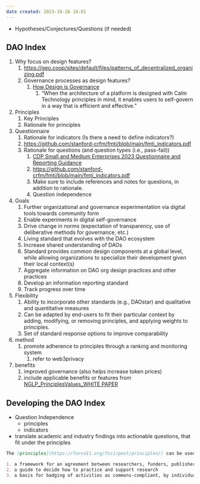 ```yaml
---
date created: 2023-10-26 18:01
---
```


- Hypotheses/Conjectures/Questions (if needed)

## DAO Index

1. Why focus on design features?
   1. <https://geo.coop/sites/default/files/patterns_of_decentralized_organizing.pdf>
   2. Governance processes as design features?
      1. [How Design is Governance](https://www.caseorganic.com/posts/how-design-is-governance)
         1. “When the architecture of a platform is designed with Calm Technology principles in mind, it enables users to self-govern in a way that is efficient and effective.”
2. Principles
	1. Key Principles
	2. Rationale for principles
3. Questionnaire
	1. Rationale for indicators (Is there a need to define indicators?)
	2. <https://github.com/stanford-crfm/fmti/blob/main/fmti_indicators.pdf>
	3. Rationale for questions (and question types (i.e., pass-fail))
		1. [CDP Small and Medium Enterprises 2023 Questionnaire and Reporting Guidance](https://cdn.cdp.net/cdp-production/cms/guidance_docs/pdfs/000/004/490/original/SME-questionnaire-and-reporting-guidance.pdf?1680797731)
		2. <https://github.com/stanford-crfm/fmti/blob/main/fmti_indicators.pdf>
		3. Make sure to include references and notes for questions, in addition to rationale.
		4. Question independence
4. Goals
	1. Further organizational and governance experimentation via digital tools towards community form
	2. Enable experiments in digital self-governance
	3. Drive change in norms (expectation of transparency, use of deliberative methods for governance, etc.)
	4. Living standard that evolves with the DAO ecosystem
	5. Increase shared understanding of DAOs
	6. Standard provides common design components at a global level, while allowing organizations to specialize their development given their local context(s)
	7. Aggregate information on DAO org design practices and other practices
	8. Develop an information reporting standard
	9. Track progress over time
5. Flexibility
	1. Ability to incorporate other standards (e.g., DAOstar) and qualitative and quantitative measures
	2. Can be adapted by end-users to fit their particular context by adding, modifying, or removing principles, and applying weights to principles.
	3. Set of standard response options to improve comparability
6. method
	1. promote adherence to principles through a ranking and monitoring system
		1. refer to web3privacy
7. benefits
	1. improved governance (also helps increase token prices)
	2. include applicable benefits or features from [NGLP_PrinciplesValues_WHITE PAPER](https://docs.google.com/document/d/1We01RHGV2XQi-UZpNkJuOYpfztqF4oavYbNjlFABFp4/edit#heading=h.tz6xy4ga36dg)

## Developing the DAO Index

- Question Independence 
	- principles 
	- indicators  
- translate academic and industry findings into actionable questions, that fit under the principles


```markdown
The [principles](https://force11.org/fsci/post/principles/) can be used as:

1. a framework for an agreement between researchers, funders, publishers, librarians, citizen scientists and others active in science and scholarship on how to make research open and participatory for anyone, anywhere
2. a guide to decide how to practice and support research
3. a basis for badging of activities as commons-compliant, by individuals and organizations
```